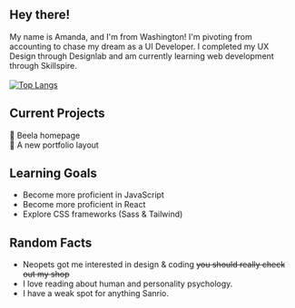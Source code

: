 ## Hey there!
My name is Amanda, and I'm from Washington! I'm pivoting from accounting to chase my dream as a UI Developer. I completed my UX Design through Designlab and am currently learning web development through Skillspire. <br /><br />
[![Top Langs](https://github-readme-stats.vercel.app/api/top-langs/?username=mandakima&layout=compact&count_private=true&theme=rose_pine)](https://github.com/anuraghazra/github-readme-stats)
<br />
## Current Projects
🐝 Beela homepage <br /> 
🎨 A new portfolio layout <br />


## Learning Goals
- Become more proficient in JavaScript <br /> 
- Become more proficient in React <br /> 
- Explore CSS frameworks (Sass & Tailwind) <br />

## Random Facts 
* Neopets got me interested in design & coding ~~you should really check out my shop~~
* I love reading about human and personality psychology.
* I have a weak spot for anything Sanrio.

